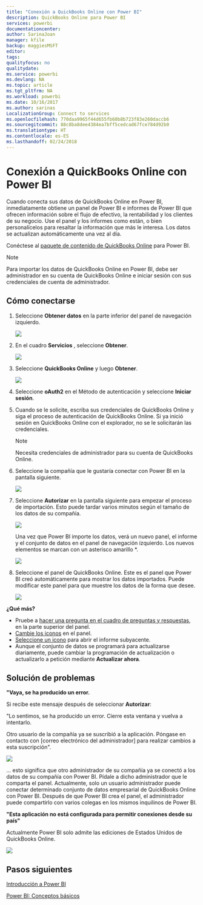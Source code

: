 ```yaml
---
title: "Conexión a QuickBooks Online con Power BI"
description: QuickBooks Online para Power BI
services: powerbi
documentationcenter: 
author: SarinaJoan
manager: kfile
backup: maggiesMSFT
editor: 
tags: 
qualityfocus: no
qualitydate: 
ms.service: powerbi
ms.devlang: NA
ms.topic: article
ms.tgt_pltfrm: NA
ms.workload: powerbi
ms.date: 10/16/2017
ms.author: sarinas
LocalizationGroup: Connect to services
ms.openlocfilehash: 770daa9965f44d655fb60b8b723f83e260daccb6
ms.sourcegitcommit: 88c8ba8dee4384ea7bff5cedcad67fce784d92b0
ms.translationtype: HT
ms.contentlocale: es-ES
ms.lasthandoff: 02/24/2018
---
```

# <a name="connect-to-quickbooks-online-with-power-bi"></a>Conexión a QuickBooks Online con Power BI
Cuando conecta sus datos de QuickBooks Online en Power BI, inmediatamente obtiene un panel de Power BI e informes de Power BI que ofrecen información sobre el flujo de efectivo, la rentabilidad y los clientes de su negocio. Use el panel y los informes como están, o bien personalícelos para resaltar la información que más le interesa. Los datos se actualizan automáticamente una vez al día.

Conéctese al [paquete de contenido de QuickBooks Online](https://dxt.powerbi.com/getdata/services/quickbooks-online) para Power BI.

>[!NOTE]
>Para importar los datos de QuickBooks Online en Power BI, debe ser administrador en su cuenta de QuickBooks Online e iniciar sesión con sus credenciales de cuenta de administrador.

## <a name="how-to-connect"></a>Cómo conectarse
1. Seleccione **Obtener datos** en la parte inferior del panel de navegación izquierdo.
   
   ![](media/service-connect-to-quickbooks-online/pbi_getdata.png) 
2. En el cuadro **Servicios** , seleccione **Obtener**.
   
   ![](media/service-connect-to-quickbooks-online/pbi_getservices.png) 
3. Seleccione **QuickBooks Online** y luego **Obtener**.
   
   ![](media/service-connect-to-quickbooks-online/qbo.png)
4. Seleccione **oAuth2** en el Método de autenticación y seleccione **Iniciar sesión**. 
5. Cuando se le solicite, escriba sus credenciales de QuickBooks Online y siga el proceso de autenticación de QuickBooks Online. Si ya inició sesión en QuickBooks Online con el explorador, no se le solicitarán las credenciales.
   >[!NOTE]
   >Necesita credenciales de administrador para su cuenta de QuickBooks Online.
6. Seleccione la compañía que le gustaría conectar con Power BI en la pantalla siguiente.
   
   ![](media/service-connect-to-quickbooks-online/pbi_qbo_almost.png)
7. Seleccione **Autorizar** en la pantalla siguiente para empezar el proceso de importación. Esto puede tardar varios minutos según el tamaño de los datos de su compañía. 
   
   ![](media/service-connect-to-quickbooks-online/pbi_qbo_authorizesm.png)
   
   Una vez que Power BI importe los datos, verá un nuevo panel, el informe y el conjunto de datos en el panel de navegación izquierdo. Los nuevos elementos se marcan con un asterisco amarillo \*.
   
   ![](media/service-connect-to-quickbooks-online/pbi_qbo_leftnavnew.png)
8. Seleccione el panel de QuickBooks Online. Este es el panel que Power BI creó automáticamente para mostrar los datos importados. Puede modificar este panel para que muestre los datos de la forma que desee. 
   
   ![](media/service-connect-to-quickbooks-online/pbi_qbo_dash.png)

**¿Qué más?**

* Pruebe a [hacer una pregunta en el cuadro de preguntas y respuestas](power-bi-q-and-a.md), en la parte superior del panel.
* [Cambie los iconos](service-dashboard-edit-tile.md) en el panel.
* [Seleccione un icono](service-dashboard-tiles.md) para abrir el informe subyacente.
* Aunque el conjunto de datos se programará para actualizarse diariamente, puede cambiar la programación de actualización o actualizarlo a petición mediante **Actualizar ahora**.

## <a name="troubleshooting"></a>Solución de problemas
**"Vaya, se ha producido un error.**

Si recibe este mensaje después de seleccionar **Autorizar**:

"Lo sentimos, se ha producido un error. Cierre esta ventana y vuelva a intentarlo.

Otro usuario de la compañía ya se suscribió a la aplicación. Póngase en contacto con [correo electrónico del administrador] para realizar cambios a esta suscripción".

![](media/service-connect-to-quickbooks-online/pbi_qbo_oopssm.png)

... esto significa que otro administrador de su compañía ya se conectó a los datos de su compañía con Power BI. Pídale a dicho administrador que le comparta el panel. Actualmente, solo un usuario administrador puede conectar determinado conjunto de datos empresarial de QuickBooks Online con Power BI. Después de que Power BI crea el panel, el administrador puede compartirlo con varios colegas en los mismos inquilinos de Power BI.

**"Esta aplicación no está configurada para permitir conexiones desde su país"**

Actualmente Power BI solo admite las ediciones de Estados Unidos de QuickBooks Online. 

![](media/service-connect-to-quickbooks-online/pbi_qbo_countrynotsupported.png)

## <a name="next-steps"></a>Pasos siguientes
[Introducción a Power BI](service-get-started.md)

[Power BI: Conceptos básicos](service-basic-concepts.md)

